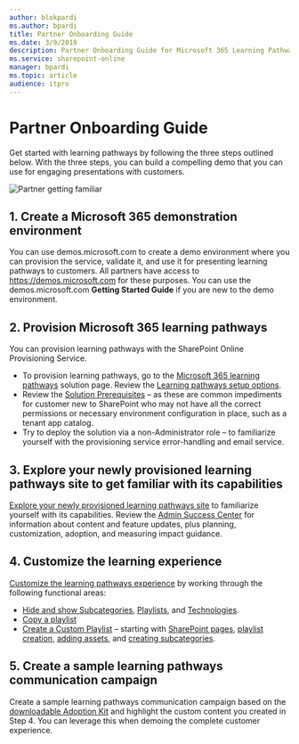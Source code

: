 ```yaml
---
author: blokpardi
ms.author: bpardi
title: Partner Onboarding Guide
ms.date: 3/9/2019
description: Partner Onboarding Guide for Microsoft 365 Learning Pathways
ms.service: sharepoint-online
manager: bpardi
ms.topic: article
audience: itpro
---
```


# Partner Onboarding Guide
Get started with learning pathways by following the three steps outlined below. With the three steps, you can build a compelling demo that you can use for engaging presentations with customers. 

![Partner getting familiar](media/cg-partner-getfam.png)

## 1. Create a Microsoft 365 demonstration environment
You can use demos.microsoft.com to create a demo environment where you can provision the service, validate it, and use it for presenting learning pathways to customers. All partners have access to https://demos.microsoft.com for these purposes. You can use the demos.microsoft.com **Getting Started Guide** if you are new to the demo environment.

## 2. Provision Microsoft 365 learning pathways
You can provision learning pathways with the SharePoint Online Provisioning Service.
- To provision learning pathways, go to the [Microsoft 365 learning pathways](https://adoption.microsoft.com/en-us/microsoft-365-learning-pathways/) solution page. Review the [Learning pathways setup options](./custom_setupoptions.md). 
- Review the [Solution Prerequisites](./custom_provision.md) – as these are common impediments for customer new to SharePoint who may not have all the correct permissions or necessary environment configuration in place, such as a tenant app catalog.
- Try to deploy the solution via a non-Administrator role – to familiarize yourself with the provisioning service error-handling and email service.

## 3. Explore your newly provisioned learning pathways site to get familiar with its capabilities
[Explore your newly provisioned learning pathways site](./custom_exploresite.md) to familiarize yourself with its capabilities. Review the [Admin Success Center](./custom_successcenter.md) for information about content and feature updates, plus planning, customization, adoption, and measuring impact guidance.

## 4. Customize the learning experience
[Customize the learning pathways experience](./custom_overview.md) by working through the following functional areas:
- [Hide and show Subcategories](./custom_hideshowsub.md), [Playlists](./custom_hideshowplaylists.md), and [Technologies](./custom_hideshowtech.md).
- [Copy a playlist](./custom_copyplaylist.md)
- [Create a Custom Playlist](./custom_createnewplaylist.md) – starting with [SharePoint pages](./custom_createnewpage.md), [playlist creation](./custom_createnewplaylist.md), [adding assets](./custom_addassets.md), and [creating subcategories](./custom_createnewcat.md).

## 5. Create a sample learning pathways communication campaign
Create a sample learning pathways communication campaign based on the [downloadable Adoption Kit](https://teamworktools.azurewebsites.net/m365lp/m365lpadoptionkit.zip) and highlight the custom content you created in Step 4. You can leverage this when demoing the complete customer experience.